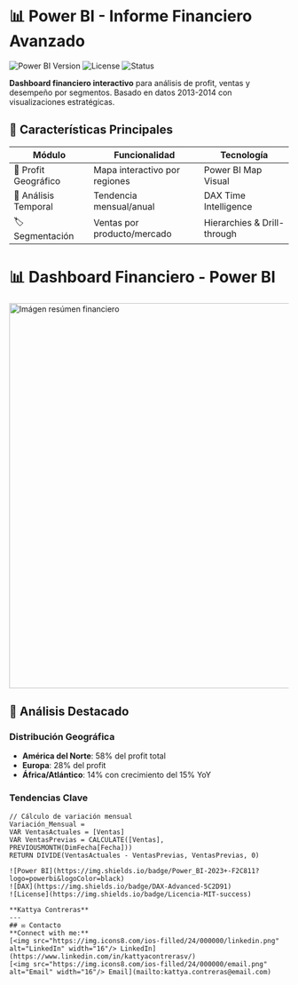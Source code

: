 # 📊 Power BI - Informe Financiero Avanzado

![Power BI Version](https://img.shields.io/badge/Power_BI-2023-yellow)
![License](https://img.shields.io/badge/License-MIT-blue)
![Status](https://img.shields.io/badge/Status-Production-brightgreen)

**Dashboard financiero interactivo** para análisis de profit, ventas y desempeño por segmentos. Basado en datos 2013-2014 con visualizaciones estratégicas.

## 🌟 Características Principales

| Módulo | Funcionalidad | Tecnología |
|--------|--------------|------------|
| 📍 Profit Geográfico | Mapa interactivo por regiones | Power BI Map Visual |
| 📅 Análisis Temporal | Tendencia mensual/anual | DAX Time Intelligence |
| 🏷 Segmentación | Ventas por producto/mercado | Hierarchies & Drill-through |

# 📊 Dashboard Financiero - Power BI

<img width="694" alt="Imágen resúmen financiero" src="https://github.com/user-attachments/assets/2dd2671f-35e4-4ace-a374-e48b575bd44d" />

## 🔎 Análisis Destacado

### Distribución Geográfica
- **América del Norte**: 58% del profit total
- **Europa**: 28% del profit
- **África/Atlántico**: 14% con crecimiento del 15% YoY

### Tendencias Clave
```dax
// Cálculo de variación mensual
Variación_Mensual = 
VAR VentasActuales = [Ventas]
VAR VentasPrevias = CALCULATE([Ventas], PREVIOUSMONTH(DimFecha[Fecha]))
RETURN DIVIDE(VentasActuales - VentasPrevias, VentasPrevias, 0)

![Power BI](https://img.shields.io/badge/Power_BI-2023+-F2C811?logo=powerbi&logoColor=black)
![DAX](https://img.shields.io/badge/DAX-Advanced-5C2D91)
![License](https://img.shields.io/badge/Licencia-MIT-success)

**Kattya Contreras**  
---
## ✉️ Contacto
**Connect with me:**  
[<img src="https://img.icons8.com/ios-filled/24/000000/linkedin.png" alt="LinkedIn" width="16"/> LinkedIn](https://www.linkedin.com/in/kattyacontrerasv/)  
[<img src="https://img.icons8.com/ios-filled/24/000000/email.png" alt="Email" width="16"/> Email](mailto:kattya.contreras@email.com)
